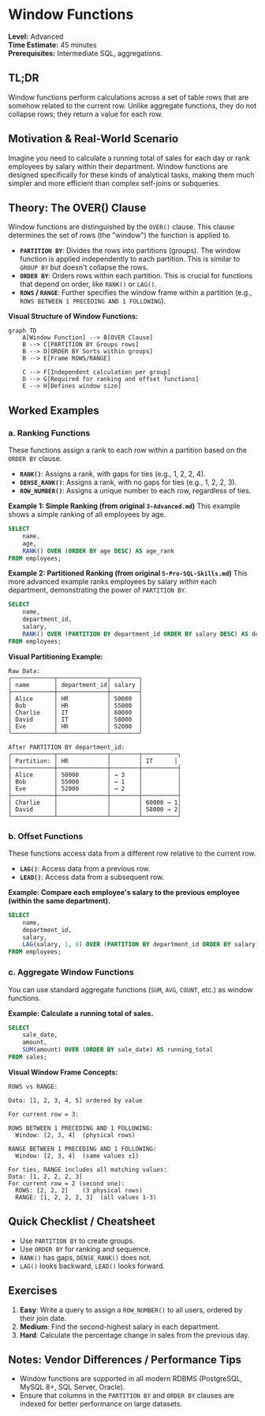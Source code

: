 # Window Functions

**Level:** Advanced  
**Time Estimate:** 45 minutes  
**Prerequisites:** Intermediate SQL, aggregations.

## TL;DR
Window functions perform calculations across a set of table rows that are somehow related to the current row. Unlike aggregate functions, they do not collapse rows; they return a value for each row.

## Motivation & Real-World Scenario
Imagine you need to calculate a running total of sales for each day or rank employees by salary within their department. Window functions are designed specifically for these kinds of analytical tasks, making them much simpler and more efficient than complex self-joins or subqueries.

## Theory: The OVER() Clause

Window functions are distinguished by the `OVER()` clause. This clause determines the set of rows (the "window") the function is applied to.

- **`PARTITION BY`**: Divides the rows into partitions (groups). The window function is applied independently to each partition. This is similar to `GROUP BY` but doesn't collapse the rows.
- **`ORDER BY`**: Orders rows within each partition. This is crucial for functions that depend on order, like `RANK()` or `LAG()`.
- **`ROWS` / `RANGE`**: Further specifies the window frame within a partition (e.g., `ROWS BETWEEN 1 PRECEDING AND 1 FOLLOWING`).

**Visual Structure of Window Functions:**
```mermaid
graph TD
    A[Window Function] --> B[OVER Clause]
    B --> C[PARTITION BY Groups rows]
    B --> D[ORDER BY Sorts within groups]
    B --> E[Frame ROWS/RANGE]
    
    C --> F[Independent calculation per group]
    D --> G[Required for ranking and offset functions]
    E --> H[Defines window size]
```

## Worked Examples

### a. Ranking Functions

These functions assign a rank to each row within a partition based on the `ORDER BY` clause.

- **`RANK()`**: Assigns a rank, with gaps for ties (e.g., 1, 2, 2, 4).
- **`DENSE_RANK()`**: Assigns a rank, with no gaps for ties (e.g., 1, 2, 2, 3).
- **`ROW_NUMBER()`**: Assigns a unique number to each row, regardless of ties.

**Example 1: Simple Ranking (from original `3-Advanced.md`)**
This example shows a simple ranking of all employees by age.
```sql
SELECT 
    name, 
    age, 
    RANK() OVER (ORDER BY age DESC) AS age_rank
FROM employees;
```

**Example 2: Partitioned Ranking (from original `5-Pro-SQL-Skills.md`)**
This more advanced example ranks employees by salary *within* each department, demonstrating the power of `PARTITION BY`.
```sql
SELECT 
    name, 
    department_id,
    salary,
    RANK() OVER (PARTITION BY department_id ORDER BY salary DESC) AS dept_rank
FROM employees;
```

**Visual Partitioning Example:**
```
Raw Data:
┌────────────┬──────────────┬────────┐
│ name       │ department_id│ salary │
├────────────┼──────────────┼────────┤
│ Alice      │ HR           │ 50000  │
│ Bob        │ HR           │ 55000  │
│ Charlie    │ IT           │ 60000  │
│ David      │ IT           │ 58000  │
│ Eve        │ HR           │ 52000  │
└────────────┴──────────────┴────────┘

After PARTITION BY department_id:
┌────────────┬──────────────┬────────┬──────────┐
│ Partition: │ HR           │        │ IT      │
├────────────┼──────────────┼────────┼──────────┤
│ Alice      │ 50000        │ → 3    │          │
│ Bob        │ 55000        │ → 1    │          │
│ Eve        │ 52000        │ → 2    │          │
├────────────┼──────────────┼────────┼──────────┤
│ Charlie    │              │        │ 60000 → 1│
│ David      │              │        │ 58000 → 2│
└────────────┴──────────────┴────────┴──────────┘
```

### b. Offset Functions

These functions access data from a different row relative to the current row.

- **`LAG()`**: Access data from a previous row.
- **`LEAD()`**: Access data from a subsequent row.

**Example: Compare each employee's salary to the previous employee (within the same department).**
```sql
SELECT 
    name, 
    department_id,
    salary,
    LAG(salary, 1, 0) OVER (PARTITION BY department_id ORDER BY salary) AS previous_salary
FROM employees;
```

### c. Aggregate Window Functions

You can use standard aggregate functions (`SUM`, `AVG`, `COUNT`, etc.) as window functions.

**Example: Calculate a running total of sales.**
```sql
SELECT
    sale_date,
    amount,
    SUM(amount) OVER (ORDER BY sale_date) AS running_total
FROM sales;
```

**Visual Window Frame Concepts:**
```
ROWS vs RANGE:

Data: [1, 2, 3, 4, 5] ordered by value

For current row = 3:

ROWS BETWEEN 1 PRECEDING AND 1 FOLLOWING:
  Window: [2, 3, 4]  (physical rows)

RANGE BETWEEN 1 PRECEDING AND 1 FOLLOWING:  
  Window: [2, 3, 4]  (same values ±1)

For ties, RANGE includes all matching values:
Data: [1, 2, 2, 2, 3] 
For current row = 2 (second one):
  ROWS: [2, 2, 2]    (3 physical rows)
  RANGE: [1, 2, 2, 2, 3]  (all values 1-3)
```

## Quick Checklist / Cheatsheet
- Use `PARTITION BY` to create groups.
- Use `ORDER BY` for ranking and sequence.
- `RANK()` has gaps, `DENSE_RANK()` does not.
- `LAG()` looks backward, `LEAD()` looks forward.

## Exercises

1.  **Easy**: Write a query to assign a `ROW_NUMBER()` to all users, ordered by their join date.
2.  **Medium**: Find the second-highest salary in each department.
3.  **Hard**: Calculate the percentage change in sales from the previous day.

## Notes: Vendor Differences / Performance Tips
- Window functions are supported in all modern RDBMS (PostgreSQL, MySQL 8+, SQL Server, Oracle).
- Ensure that columns in the `PARTITION BY` and `ORDER BY` clauses are indexed for better performance on large datasets.